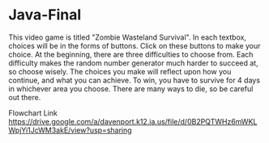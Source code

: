 # Java-Final

This video game is titled "Zombie Wasteland Survival". In each textbox, choices will be in the forms of buttons. Click on these buttons to make your choice. At the beginning, there are three difficulties to choose from. Each difficulty makes the random number generator much harder to succeed at, so choose wisely. The choices you make will reflect upon how you continue, and what you can achieve. To win, you have to survive for 4 days in whichever area you choose. There are many ways to die, so be careful out there.

Flowchart Link https://drive.google.com/a/davenport.k12.ia.us/file/d/0B2PQTWHz6mWKLWpjYi1JcWM3akE/view?usp=sharing
